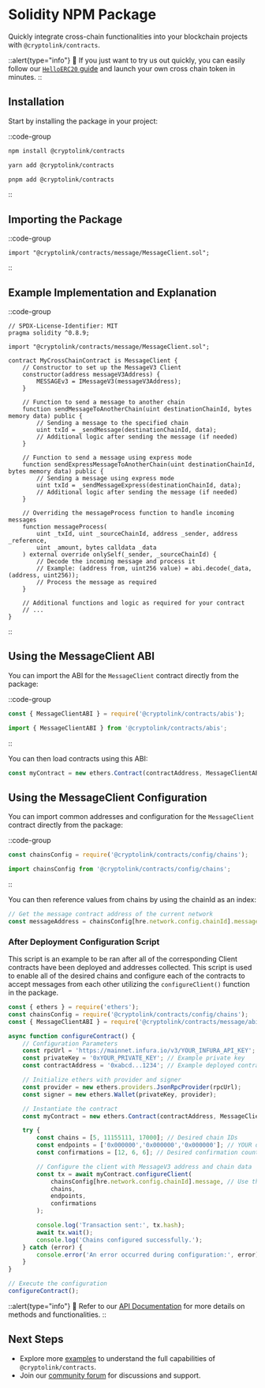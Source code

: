 # Solidity NPM Package

Quickly integrate cross-chain functionalities into your blockchain projects with `@cryptolink/contracts`.

::alert{type="info"}
📘 If you just want to try us out quickly, you can easily follow our [`HelloERC20` guide](/examples/helloerc20) and launch your own cross chain token in minutes.
::

## Installation

Start by installing the package in your project:

::code-group

  ```bash [npm]
  npm install @cryptolink/contracts
  ```

  ```bash [yarn]
  yarn add @cryptolink/contracts
  ```

  ```bash [pnpm]
  pnpm add @cryptolink/contracts
  ```

::

## Importing the Package

::code-group

```solidity [Solidity]
import "@cryptolink/contracts/message/MessageClient.sol";
```
::

## Example Implementation and Explanation

::code-group

```solidity [Solidity]
// SPDX-License-Identifier: MIT
pragma solidity ^0.8.9;

import "@cryptolink/contracts/message/MessageClient.sol";

contract MyCrossChainContract is MessageClient {
    // Constructor to set up the MessageV3 Client
    constructor(address messageV3Address) {
        MESSAGEv3 = IMessageV3(messageV3Address);
    }

    // Function to send a message to another chain
    function sendMessageToAnotherChain(uint destinationChainId, bytes memory data) public {
        // Sending a message to the specified chain
        uint txId = _sendMessage(destinationChainId, data);
        // Additional logic after sending the message (if needed)
    }

    // Function to send a message using express mode
    function sendExpressMessageToAnotherChain(uint destinationChainId, bytes memory data) public {
        // Sending a message using express mode
        uint txId = _sendMessageExpress(destinationChainId, data);
        // Additional logic after sending the message (if needed)
    }

    // Overriding the messageProcess function to handle incoming messages
    function messageProcess(
        uint _txId, uint _sourceChainId, address _sender, address _reference, 
        uint _amount, bytes calldata _data
    ) external override onlySelf(_sender, _sourceChainId) {
        // Decode the incoming message and process it
        // Example: (address from, uint256 value) = abi.decode(_data, (address, uint256));
        // Process the message as required
    }

    // Additional functions and logic as required for your contract
    // ...
}
```
::

## Using the MessageClient ABI

You can import the ABI for the `MessageClient` contract directly from the package:

::code-group
```javascript [CommonJS]
const { MessageClientABI } = require('@cryptolink/contracts/abis');
```
```javascript [ES6]
import { MessageClientABI } from '@cryptolink/contracts/abis';
```
::

You can then load contracts using this ABI:

```javascript
const myContract = new ethers.Contract(contractAddress, MessageClientABI, signer);
```

## Using the MessageClient Configuration

You can import common addresses and configuration for the `MessageClient` contract directly from the package:

::code-group
```javascript [CommonJS]
const chainsConfig = require('@cryptolink/contracts/config/chains');
```
```javascript [ES6]
import chainsConfig from '@cryptolink/contracts/config/chains';
```
::

You can then reference values from chains by using the chainId as an index:

```javascript
// Get the message contract address of the current network
const messageAddress = chainsConfig[hre.network.config.chainId].message; 
```

### After Deployment Configuration Script

This script is an example to be ran after all of the corresponding Client contracts have been deployed and addresses collected. This script is used to enable all of the desired chains and configure each of the contracts to accept messages from each other utilizing the ```configureClient()``` function in the package.

```javascript
const { ethers } = require('ethers');
const chainsConfig = require('@cryptolink/contracts/config/chains');
const { MessageClientABI } = require('@cryptolink/contracts/message/abi');

async function configureContract() {
    // Configuration Parameters
    const rpcUrl = 'https://mainnet.infura.io/v3/YOUR_INFURA_API_KEY'; // Example Ethereum RPC URL
    const privateKey = '0xYOUR_PRIVATE_KEY'; // Example private key
    const contractAddress = '0xabcd...1234'; // Example deployed contract address on Ethereum

    // Initialize ethers with provider and signer
    const provider = new ethers.providers.JsonRpcProvider(rpcUrl);
    const signer = new ethers.Wallet(privateKey, provider);

    // Instantiate the contract
    const myContract = new ethers.Contract(contractAddress, MessageClientABI, signer);

    try {
        const chains = [5, 11155111, 17000]; // Desired chain IDs
        const endpoints = ['0x000000','0x000000','0x000000']; // YOUR deployed instances of ATWTest on each chain
        const confirmations = [12, 6, 6]; // Desired confirmation counts for each chain

        // Configure the client with MessageV3 address and chain data
        const tx = await myContract.configureClient(
            chainsConfig[hre.network.config.chainId].message, // Use the message contract address of the current network
            chains, 
            endpoints, 
            confirmations
        );

        console.log('Transaction sent:', tx.hash);
        await tx.wait();
        console.log('Chains configured successfully.');
    } catch (error) {
        console.error('An error occurred during configuration:', error);
    }
}

// Execute the configuration
configureContract();
```


::alert{type="info"}
📘 Refer to our [API Documentation](/api-reference) for more details on methods and functionalities.
::

## Next Steps

- Explore more [examples](/examples) to understand the full capabilities of `@cryptolink/contracts`.
- Join our [community forum](/community) for discussions and support.
